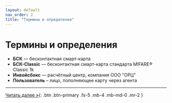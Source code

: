 ```yaml
---
layout: default
nav_order: 2
title: "Термины и определения"
---
```


# Термины и определения

- **БСК** — бесконтактная смарт-карта
- **БСК-Classic** — бесконтактная смарт-карта стандарта MIFARE® Classic 1k
- **Инвойсбокс** — расчётный центр, компания ООО "ОРЦ"
- **Пользователь** – лицо, пополняющее карту через агента

---

[Читать далее &raquo;](/docs/schema){: .btn .btn-primary .fs-5 .mb-4 .mb-md-0 .mr-2 }
